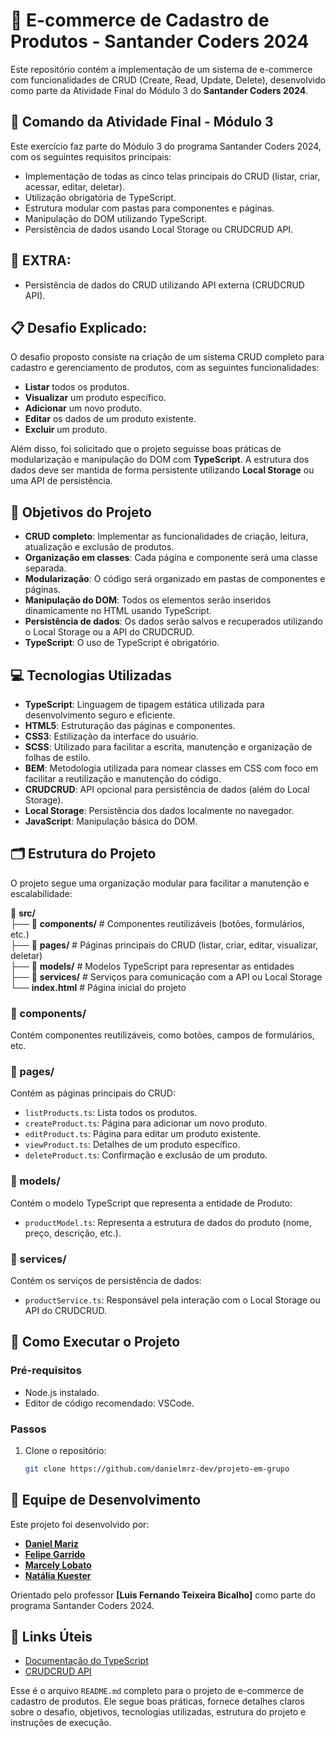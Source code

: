 # 🛒 E-commerce de Cadastro de Produtos - Santander Coders 2024

Este repositório contém a implementação de um sistema de e-commerce com funcionalidades de CRUD (Create, Read, Update, Delete), desenvolvido como parte da Atividade Final do Módulo 3 do **Santander Coders 2024**.

## 📆 Comando da Atividade Final - Módulo 3
Este exercício faz parte do Módulo 3 do programa Santander Coders 2024, com os seguintes requisitos principais:

- Implementação de todas as cinco telas principais do CRUD (listar, criar, acessar, editar, deletar).
- Utilização obrigatória de TypeScript.
- Estrutura modular com pastas para componentes e páginas.
- Manipulação do DOM utilizando TypeScript.
- Persistência de dados usando Local Storage ou CRUDCRUD API.

## 🚀 EXTRA:
- Persistência de dados do CRUD utilizando API externa (CRUDCRUD API).

## 📋 Desafio Explicado:
O desafio proposto consiste na criação de um sistema CRUD completo para cadastro e gerenciamento de produtos, com as seguintes funcionalidades:

- **Listar** todos os produtos.
- **Visualizar** um produto específico.
- **Adicionar** um novo produto.
- **Editar** os dados de um produto existente.
- **Excluir** um produto.

Além disso, foi solicitado que o projeto seguisse boas práticas de modularização e manipulação do DOM com **TypeScript**. A estrutura dos dados deve ser mantida de forma persistente utilizando **Local Storage** ou uma API de persistência.

## 🎯 Objetivos do Projeto
- **CRUD completo**: Implementar as funcionalidades de criação, leitura, atualização e exclusão de produtos.
- **Organização em classes**: Cada página e componente será uma classe separada.
- **Modularização**: O código será organizado em pastas de componentes e páginas.
- **Manipulação do DOM**: Todos os elementos serão inseridos dinamicamente no HTML usando TypeScript.
- **Persistência de dados**: Os dados serão salvos e recuperados utilizando o Local Storage ou a API do CRUDCRUD.
- **TypeScript**: O uso de TypeScript é obrigatório.

## 💻 Tecnologias Utilizadas
- **TypeScript**: Linguagem de tipagem estática utilizada para desenvolvimento seguro e eficiente.
- **HTML5**: Estruturação das páginas e componentes.
- **CSS3**: Estilização da interface do usuário.
- **SCSS**: Utilizado para facilitar a escrita, manutenção e organização de folhas de estilo.
- **BEM**: Metodologia utilizada para nomear classes em CSS com foco em facilitar a reutilização e manutenção do código. 
- **CRUDCRUD**: API opcional para persistência de dados (além do Local Storage).
- **Local Storage**: Persistência dos dados localmente no navegador.
- **JavaScript**: Manipulação básica do DOM.

## 🗂️ Estrutura do Projeto
O projeto segue uma organização modular para facilitar a manutenção e escalabilidade:

📁 **src/**  
├── 📁 **components/**      # Componentes reutilizáveis (botões, formulários, etc.)  
├── 📁 **pages/**           # Páginas principais do CRUD (listar, criar, editar, visualizar, deletar)  
├── 📁 **models/**          # Modelos TypeScript para representar as entidades  
├── 📁 **services/**        # Serviços para comunicação com a API ou Local Storage  
└── **index.html**          # Página inicial do projeto


### 📁 components/
Contém componentes reutilizáveis, como botões, campos de formulários, etc.

### 📁 pages/
Contém as páginas principais do CRUD:

- `listProducts.ts`: Lista todos os produtos.
- `createProduct.ts`: Página para adicionar um novo produto.
- `editProduct.ts`: Página para editar um produto existente.
- `viewProduct.ts`: Detalhes de um produto específico.
- `deleteProduct.ts`: Confirmação e exclusão de um produto.

### 📁 models/
Contém o modelo TypeScript que representa a entidade de Produto:

- `productModel.ts`: Representa a estrutura de dados do produto (nome, preço, descrição, etc.).

### 📁 services/
Contém os serviços de persistência de dados:

- `productService.ts`: Responsável pela interação com o Local Storage ou API do CRUDCRUD.

## 📖 Como Executar o Projeto

### Pré-requisitos
- Node.js instalado.
- Editor de código recomendado: VSCode.

### Passos

1. Clone o repositório:
   ```bash
   git clone https://github.com/danielmrz-dev/projeto-em-grupo

## 👥 Equipe de Desenvolvimento
Este projeto foi desenvolvido por:

- **[Daniel Mariz](https://github.com/danielmrz-dev)**
- **[Felipe Garrido](https://github.com/fgarrido-dev)**
- **[Marcely Lobato](https://github.com/marcelylobato/)**
- **[Natália Kuester](https://github.com/nataliakstr)**


Orientado pelo professor **[Luis Fernando Teixeira Bicalho]** como parte do programa Santander Coders 2024.

## 🔗 Links Úteis
- [Documentação do TypeScript](https://www.typescriptlang.org/docs/)
- [CRUDCRUD API](https://crudcrud.com/)


Esse é o arquivo `README.md` completo para o projeto de e-commerce de cadastro de produtos. Ele segue boas práticas, fornece detalhes claros sobre o desafio, objetivos, tecnologias utilizadas, estrutura do projeto e instruções de execução.